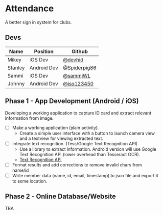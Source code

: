 # Attendance
A better sign in system for clubs.

## Devs
|Name|Position|Github|
|---|---|---|
|Mikey|iOS Dev|[@devhid](https://github.com/devhid)|
|Stanley|Android Dev|[@Spiderpig86](https://github.com/Spiderpig86)|
|Sammi|iOS Dev|[@sammiWL](https://github.com/sammiWL)|
|Johnny|Android Dev|[@jso123450](https://github.com/jso123450)|

## Phase 1 - App Development (Android / iOS)
Developing a working application to capture ID card and extract relevant information from image.

- [ ] Make a working application (plain activity).
	* Create a simple user interface with a button to launch camera view and a textview for viewing extracted text.
- [ ] Integrate text recognition. (Tess/Google Text Recognition API)
	* Use a library to extract information. Android version will use Google Text Recognition API (lower overhead than Tesseract OCR).
	* [Text Recognition API](https://developers.google.com/vision/text-overview)
- [ ] Format results and add corrections to remove invalid chars from name/id
- [ ] Write member data (name, id, email, timestamp) to json file and export it to some location.

## Phase 2 - Online Database/Website
TBA

